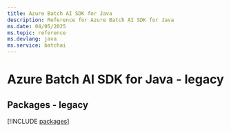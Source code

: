 ```yaml
---
title: Azure Batch AI SDK for Java
description: Reference for Azure Batch AI SDK for Java
ms.date: 04/05/2025
ms.topic: reference
ms.devlang: java
ms.service: batchai
---
```

# Azure Batch AI SDK for Java - legacy
## Packages - legacy
[!INCLUDE [packages](batch-ai-index.md)]